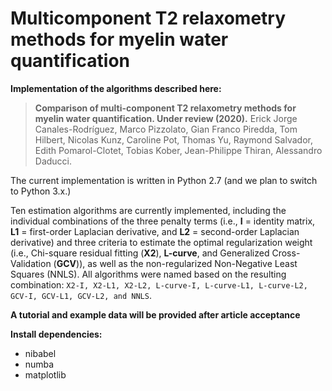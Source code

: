 # Multicomponent T2 relaxometry methods for myelin water quantification

**Implementation of the algorithms described here:**

> **Comparison of multi-component T2 relaxometry methods for myelin water quantification. Under review (2020).**
Erick Jorge Canales-Rodríguez, Marco Pizzolato, Gian Franco Piredda, Tom Hilbert, Nicolas Kunz, Caroline Pot, Thomas Yu, Raymond Salvador, Edith Pomarol-Clotet, Tobias Kober, Jean-Philippe Thiran, Alessandro Daducci.

The current implementation is written in Python 2.7 (and we plan to switch to Python 3.x.)

Ten estimation algorithms are currently implemented, including the individual combinations of the three penalty terms (i.e., **I** = identity matrix, **L1** = first-order Laplacian derivative, and **L2** = second-order Laplacian derivative) and three criteria to estimate the optimal regularization weight (i.e., Chi-square residual fitting (**X2**), **L-curve**, and Generalized Cross-Validation (**GCV**)), as well as the non-regularized Non-Negative Least Squares (NNLS). All algorithms were named based on the resulting combination: `X2-I, X2-L1, X2-L2, L-curve-I, L-curve-L1, L-curve-L2, GCV-I, GCV-L1, GCV-L2, and NNLS`.

**A tutorial and example data will be provided after article acceptance**

**Install dependencies:**
- nibabel
- numba
- matplotlib
